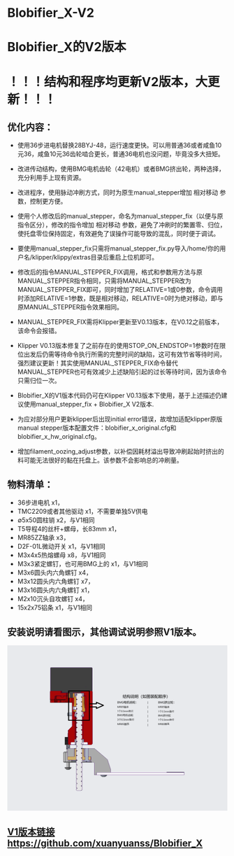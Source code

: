 # Blobifier_X-V2
# Blobifier_X的V2版本

# ！！！结构和程序均更新V2版本，大更新！！！
## 优化内容：
* 使用36步进电机替换28BYJ-48，运行速度更快。可以用普通36或者咸鱼10元36，咸鱼10元36齿轮啮合更长，普通36电机也没问题，毕竟没多大扭矩。
* 改进传动结构，使用BMG电机齿轮（42电机）或者BMG挤出轮，两种选择，充分利用手上现有资源。
* 改进程序，使用脉动冲刷方式，同时为原生manual_stepper增加 相对移动 参数，控制更方便。
 
* 使用个人修改后的manual_stepper，命名为manual_stepper_fix（以便与原指令区分），修改的指令增加 相对移动 参数，避免了冲刷时的繁置零、归位，使托盘零位保持固定，有效避免了误操作可能导致的混乱，同时便于调试。
* 要使用manual_stepper_fix只需将manual_stepper_fix.py导入/home/你的用户名/klipper/klippy/extras目录后重启上位机即可。
* 修改后的指令MANUAL_STEPPER_FIX调用，格式和参数用方法与原MANUAL_STEPPER指令相同，只需将MANUAL_STEPPER改为MANUAL_STEPPER_FIX即可，同时增加了RELATIVE=1或0参数，命令调用时添加RELATIVE=1参数，既是相对移动，RELATIVE=0时为绝对移动，即与原MANUAL_STEPPER指令效果相同。
* MANUAL_STEPPER_FIX需将Klipper更新至V0.13版本，在V0.12之前版本，该命令会报错。
* Klipper V0.13版本修复了之前存在的使用STOP_ON_ENDSTOP=1参数时在限位出发后仍需等待命令执行所需的完整时间的缺陷，这可有效节省等待时间，强烈建议更新！其实使用MANUAL_STEPPER_FIX命令替代MANUAL_STEPPER也可有效减少上述缺陷引起的过长等待时间，因为该命令只需归位一次。
* Blobifier_X的V1版本代码仍可在Klipper V0.13版本下使用，基于上述描述仍建议使用manual_stepper_fix + Blobifier_X V2版本.

* 为应对部分用户更新klipper后出现initial error错误，故增加适配klipper原版manual stepper版本配置文件：blobifier_x_original.cfg和blobifier_x_hw_original.cfg。
* 增加filament_oozing_adjust参数，以补偿因耗材溢出导致冲刷起始时挤出的料可能无法很好的黏在托盘上。该参数不会影响总的冲刷量。

## 物料清单：
* 36步进电机                      x1，
* TMC2209或者其他驱动             x1，不需要单独5V供电
* ∅5x50圆柱销                    x2，与V1相同
* T5导程4的丝杆+螺母，长83mm       x1，
* MR85ZZ轴承                      x3，
* D2F-01L微动开关                 x1，与V1相同
* M3x4x5热熔螺母                  x8，与V1相同
* M3x3紧定螺钉，也可用BMG上的      x1，与V1相同
* M3x6圆头内六角螺钉               x4，
* M3x12圆头内六角螺钉              x7，
* M3x16圆头内六角螺钉              x1，
* M2x10沉头自攻螺钉                x4，
* 15x2x75铝条                     x1，与V1相同

## 安装说明请看图示，其他调试说明参照V1版本。
![装配图示](图片/6.png)

## [V1版本链接](https://github.com/xuanyuanss/Blobifier_X) https://github.com/xuanyuanss/Blobifier_X
